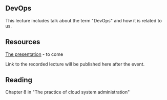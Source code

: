 ## DevOps
This lecture includes talk about the term "DevOps" and how it is related to us.

## Resources
[The presentation](#) - to come

Link to the recorded lecture will be published here after the event.

## Reading
Chapter 8 in "The practice of cloud system administration"